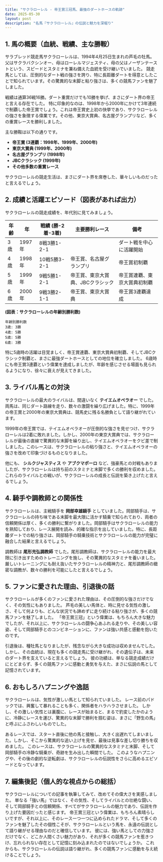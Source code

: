 ```yaml
---
title: "サクラローレル - 帝王賞三冠馬、最強のダートホースの軌跡"
date: 2025-05-30
layout: post
description: "名馬『サクラローレル』の伝説と魅力を深堀り"
---
```


## 1. 馬の概要（血統、戦績、主な勝鞍）

サラブレッド競走馬サクラローレルは、1994年4月25日生まれの芦毛の牡馬。父はサクラバクシンオー、母はローレルマジェスティ、母の父はノーザンテーストという、スピードとスタミナを兼ね備えた血統を受け継いでいました。  競走馬としては、圧倒的なダート戦の強さを誇り、特に長距離ダートを得意としたことで知られています。その驚異的な末脚と粘り強さは、多くの競馬ファンを魅了しました。

戦績は通算36戦16勝。ダート重賞だけでも10勝を挙げ、まさにダート界の帝王と言える存在でした。  特に印象的なのは、1998年から2000年にかけて3年連続で制覇した帝王賞でしょう。これは帝王賞史上初の快挙であり、サクラローレルの強さを象徴する偉業です。その他、東京大賞典、名古屋グランプリなど、多くの重賞レースを勝利しました。

主な勝鞍は以下の通りです。

* **帝王賞 (3連覇：1998年、1999年、2000年)**
* **東京大賞典 (1999年、2000年)**
* **名古屋グランプリ (1998年)**
* **JBCクラシック (1999年)**
* **その他多数の重賞レース**

サクラローレルの競走生活は、まさにダート界を席巻した、華々しいものだったと言えるでしょう。


## 2. 成績と活躍エピソード（図表があれば出力）

サクラローレルの競走成績を、年代別に見てみましょう。

| 年齢 | 年 | 戦績 (勝-2着-3着) | 主要勝利レース | 備考 |
|---|---|---|---|---|
| 3歳 | 1997年 | 8戦3勝1-2-1 |  | ダート戦を中心に活躍開始 |
| 4歳 | 1998年 | 10戦5勝3-2-1 | 帝王賞、名古屋グランプリ | 帝王賞初制覇 |
| 5歳 | 1999年 | 9戦5勝1-2-1 | 帝王賞、東京大賞典、JBCクラシック | 帝王賞連覇、東京大賞典初制覇 |
| 6歳 | 2000年 | 9戦3勝2-1-1 | 帝王賞、東京大賞典 | 帝王賞3連覇達成 |


**(図表：サクラローレルの年齢別勝利数)**

```
年齢別勝利数
3歳: 3勝
4歳: 5勝
5歳: 5勝
6歳: 3勝
```

特に5歳時の活躍は目覚ましく、帝王賞連覇、東京大賞典初制覇、そしてJBCクラシック制覇と、まさに最強ダートホースとしての地位を確立しました。  6歳時にも帝王賞3連覇という偉業を達成しましたが、年齢を感じさせる場面も見られるようになり、徐々に衰えが見えてきました。


## 3. ライバル馬との対決

サクラローレルの最大のライバルは、間違いなく **テイエムオペラオー** でした。両馬は、同じダート路線を走り、数々の激闘を繰り広げました。特に、1999年の帝王賞と2000年の東京大賞典は、競馬史に残る名勝負として語り継がれています。

1999年の帝王賞では、テイエムオペラオーが圧倒的な強さを見せつけ、サクラローレルは2着に敗れました。しかし、2000年の東京大賞典では、サクラローレルが最後の直線で驚異的な末脚を繰り出し、テイエムオペラオーをクビ差で制しました。このレースは、サクラローレルの粘り強さと、テイエムオペラオーの強さを改めて印象づけるものとなりました。

他にも、 **シルクジャスティス** や **アブクマポーロ** など、強豪馬との対戦もありましたが、サクラローレルは持ち前のスタミナと末脚で多くの勝利を収めました。これらのライバルとの戦いが、サクラローレルの成長と伝説を築き上げたと言えるでしょう。


## 4. 騎手や調教師との関係性

サクラローレルは、主戦騎手を **岡部幸雄騎手** としていました。岡部騎手は、サクラローレルの持ち味である末脚を最大限に活かす騎乗で知られており、両者の信頼関係は厚く、多くの勝利に繋がりました。岡部騎手はサクラローレルの能力を熟知しており、レース展開を読み、的確な指示を出していました。特に、長距離ダートでの粘り強さは、岡部騎手の騎乗技術とサクラローレルの能力が完璧に融合した結果と言えるでしょう。

調教師は **尾形充弘調教師** でした。尾形調教師は、サクラローレルの能力を最大限に引き出すためのトレーニングを施し、その驚異的なスタミナを養いました。  厳しいトレーニングにも耐え抜いたサクラローレルの精神力と、尾形調教師の緻密な調教が、数々の勝利を可能にしたと言えるでしょう。


## 5. ファンに愛された理由、引退後の話

サクラローレルが多くのファンに愛された理由は、その圧倒的な強さだけでなく、その気性にもありました。  芦毛の美しい馬体と、時に見せる気性の激しさ、そして何よりも、どんな状況でも諦めずに走り続ける粘り強さが、多くの競馬ファンを魅了しました。  「帝王賞三冠」という偉業は、もちろん大きな魅力でしたが、それ以上に、サクラローレルの闘争心あふれる走りや、その美しい容姿、そして岡部騎手とのコンビネーションに、ファンは強い共感と感動を抱いたのです。

引退後は、種牡馬となりましたが、残念ながら大きな成功は収めませんでした。しかし、その血統は、現在も多くの競走馬に受け継がれ、その遺伝子は、未来のダート界を支えていると言えるでしょう。  彼の功績は、単なる競走成績だけにとどまらず、多くの競馬ファンに感動と勇気を与えた、まさに伝説の馬として記憶されています。


## 6. おもしろハプニングや逸話

サクラローレルは、気性が激しい馬として知られていました。  レース前のパドックでは、興奮して暴れることも多く、関係者をハラハラさせました。  しかし、その激しい気性とは裏腹に、レースが始まると、まるで豹変したかのように、冷静にレースを運び、驚異的な末脚で勝利を掴む姿は、まさに「野生の馬」と呼ぶにふさわしいものでした。

あるレースでは、スタート直後に他の馬と接触し、大きく出遅れてしまいました。しかし、そこから驚異的な追い上げを見せ、最後は見事な差し切り勝ちを収めました。  このレースは、サクラローレルの驚異的なスタミナと末脚、そして岡部騎手の冷静な騎乗が、奇跡を生み出した瞬間でした。  このようなハプニングや、その後の劇的な逆転劇は、サクラローレルの伝説性をさらに高めるエピソードとなっています。


## 7. 編集後記（個人的な視点からの総括）

サクラローレルについての記事を執筆してみて、改めてその偉大さを実感しました。  単なる「強い馬」ではなく、その気性、そしてライバルとの壮絶な闘い、そして岡部騎手との信頼関係、すべてがサクラローレルの魅力であり、伝説を作り上げた要因だったと感じます。  帝王賞三冠という偉業は、もちろん素晴らしいですが、それ以上に、そのレース一つ一つに込められたドラマ、そして多くのファンを魅了したその個性こそが、サクラローレルという馬を、永遠の伝説として語り継がせる理由なのだと確信しています。  彼には、強い馬としての力強さだけでなく、どこか人間くさい魅力があり、それが多くの競馬ファンを惹きつけ、忘れられない存在として記憶に刻み込まれたのではないでしょうか。  これからも、サクラローレルの伝説は語り継がれ、多くの競馬ファンに感動を与え続けることでしょう。
